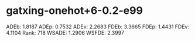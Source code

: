 # gatxing-onehot+6-0.2-e99

ADEb: 1.8187
ADEp: 0.7532
ADEv: 2.2683
FDEb: 3.3665
FDEp: 1.4431
FDEv: 4.1104
Rank: 718
WSADE: 1.2906
WSFDE: 2.3997